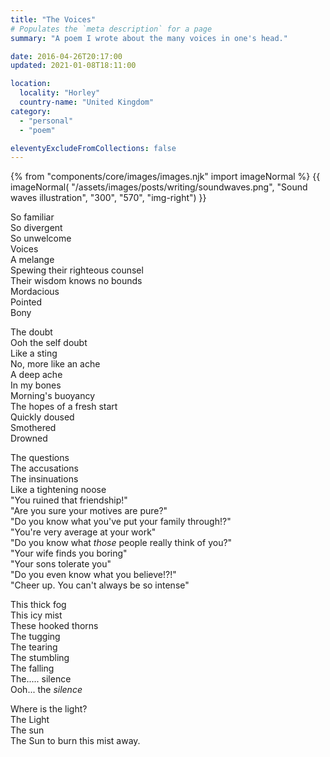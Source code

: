 ```yaml
---
title: "The Voices"
# Populates the `meta description` for a page
summary: "A poem I wrote about the many voices in one's head."

date: 2016-04-26T20:17:00
updated: 2021-01-08T18:11:00

location:
  locality: "Horley"
  country-name: "United Kingdom"
category:
  - "personal"
  - "poem"

eleventyExcludeFromCollections: false
---
```


{% from "components/core/images/images.njk" import imageNormal %}
{{ imageNormal(
  "/assets/images/posts/writing/soundwaves.png",
  "Sound waves illustration",
  "300",
  "570",
  "img-right")
}}

So familiar  
So divergent  
So unwelcome  
Voices  
A melange  
Spewing their righteous counsel  
Their wisdom knows no bounds  
Mordacious  
Pointed  
Bony

The doubt  
Ooh the self doubt  
Like a sting  
No, more like an ache  
A deep ache  
In my bones  
Morning's buoyancy  
The hopes of a fresh start  
Quickly doused  
Smothered  
Drowned

The questions  
The accusations  
The insinuations  
Like a tightening noose  
"You ruined that friendship!"  
"Are you sure your motives are pure?"  
"Do you know what you've put your family through!?"  
"You're very average at your work"  
"Do you know what *those* people really think of you?"  
"Your wife finds you boring"  
"Your sons tolerate you"  
"Do you even know what you believe!?!"  
"Cheer up. You can't always be so intense"

This thick fog  
This icy mist  
These hooked thorns  
The tugging  
The tearing  
The stumbling  
The falling  
The..... silence  
Ooh... the *silence*

Where is the light?  
The Light  
The sun  
The Sun to burn this mist away.
